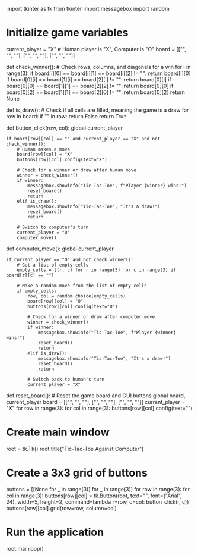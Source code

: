 import tkinter as tk
from tkinter import messagebox
import random

# Initialize game variables
current_player = "X"  # Human player is "X", Computer is "O"
board = [["", "", ""], ["", "", ""], ["", "", ""]]

def check_winner():
    # Check rows, columns, and diagonals for a win
    for i in range(3):
        if board[i][0] == board[i][1] == board[i][2] != "":
            return board[i][0]
        if board[0][i] == board[1][i] == board[2][i] != "":
            return board[0][i]
    if board[0][0] == board[1][1] == board[2][2] != "":
        return board[0][0]
    if board[0][2] == board[1][1] == board[2][0] != "":
        return board[0][2]
    return None

def is_draw():
    # Check if all cells are filled, meaning the game is a draw
    for row in board:
        if "" in row:
            return False
    return True

def button_click(row, col):
    global current_player
    
    if board[row][col] == "" and current_player == "X" and not check_winner():
        # Human makes a move
        board[row][col] = "X"
        buttons[row][col].config(text="X")
        
        # Check for a winner or draw after human move
        winner = check_winner()
        if winner:
            messagebox.showinfo("Tic-Tac-Toe", f"Player {winner} wins!")
            reset_board()
            return
        elif is_draw():
            messagebox.showinfo("Tic-Tac-Toe", "It's a draw!")
            reset_board()
            return

        # Switch to computer's turn
        current_player = "O"
        computer_move()

def computer_move():
    global current_player
    
    if current_player == "O" and not check_winner():
        # Get a list of empty cells
        empty_cells = [(r, c) for r in range(3) for c in range(3) if board[r][c] == ""]
        
        # Make a random move from the list of empty cells
        if empty_cells:
            row, col = random.choice(empty_cells)
            board[row][col] = "O"
            buttons[row][col].config(text="O")
        
            # Check for a winner or draw after computer move
            winner = check_winner()
            if winner:
                messagebox.showinfo("Tic-Tac-Toe", f"Player {winner} wins!")
                reset_board()
                return
            elif is_draw():
                messagebox.showinfo("Tic-Tac-Toe", "It's a draw!")
                reset_board()
                return
        
            # Switch back to human's turn
            current_player = "X"

def reset_board():
    # Reset the game board and GUI buttons
    global board, current_player
    board = [["", "", ""], ["", "", ""], ["", "", ""]]
    current_player = "X"
    for row in range(3):
        for col in range(3):
            buttons[row][col].config(text="")

# Create main window
root = tk.Tk()
root.title("Tic-Tac-Toe Against Computer")

# Create a 3x3 grid of buttons
buttons = [[None for _ in range(3)] for _ in range(3)]
for row in range(3):
    for col in range(3):
        buttons[row][col] = tk.Button(root, text="", font=("Arial", 24), width=5, height=2,
                                      command=lambda r=row, c=col: button_click(r, c))
        buttons[row][col].grid(row=row, column=col)

# Run the application
root.mainloop()

